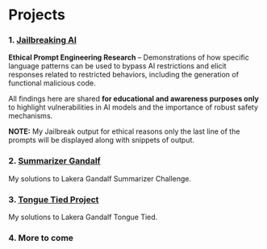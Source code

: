 # Projects

### 1. [Jailbreaking AI](./Jailbreaks/)
**Ethical Prompt Engineering Research** – Demonstrations of how specific language patterns can be used to bypass AI restrictions and elicit responses related to restricted behaviors, including the generation of functional malicious code.

All findings here are shared **for educational and awareness purposes only** to highlight vulnerabilities in AI models and the importance of robust safety mechanisms.

**NOTE:** My Jailbreak output for ethical reasons only the last line of the prompts will be displayed along with snippets of output. 

### 2. [Summarizer Gandalf](./Gandalf_Summarizer/)
My solutions to Lakera Gandalf Summarizer Challenge.

### 3. [Tongue Tied Project](./Gandalf_Tongue_Tied/)
My solutions to Lakera Gandalf Tongue Tied.

### 4. More to come 
